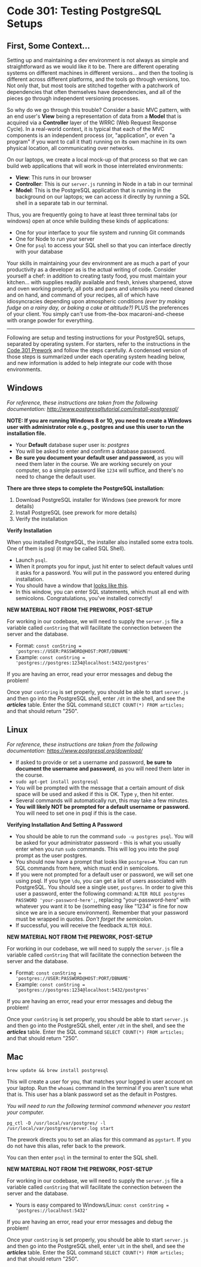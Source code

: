 # Code 301: Testing PostgreSQL Setups

## First, Some Context...

Setting up and maintaining a dev environment is not always as simple and straightforward as we would like it to be. There are different operating systems on different machines in different versions... and then the tooling is different across different platforms, and the tools go through versions, too. Not only that, but most tools are stitched together with a patchwork of dependencies that often themselves have dependencies, and all of the pieces go through independent versioning processes.

So why do we go through this trouble? Consider a basic MVC pattern, with an end user's **View** being a representation of data from a **Model** that is acquired via a **Controller** layer of the WRRC (Web Request Response Cycle). In a real-world context, it is typical that each of the MVC components is an independent process (or, "application", or even "a program" if you want to call it that) running on its own machine in its own physical location, all communicating over networks.

On our laptops, we create a local mock-up of that process so that we can build web applications that will work in those interrelated environments:

- **View**: This runs in our browser
- **Controller**: This is our `server.js` running in Node in a tab in our terminal
- **Model**: This is the PostgreSQL application that is running in the background on our laptops; we can access it directly by running a SQL shell in a separate tab in our terminal.

Thus, you are frequently going to have at least three terminal tabs (or windows) open at once while building these kinds of applications:

- One for your interface to your file system and running Git commands
- One for Node to run your server
- One for `psql` to access your SQL shell so that you can interface directly with your database

Your skills in maintaining your dev environment are as much a part of your productivity as a developer as is the actual writing of code. Consider yourself a chef: in addition to creating tasty food, you must maintain your kitchen... with supplies readily available and fresh, knives sharpened, stove and oven working properly, all pots and pans and utensils you need cleaned and on hand, and command of your recipes, all of which have idiosyncracies depending upon atmospheric conditions *(ever try making fudge on a rainy day, or baking a cake at altitude?)* PLUS the preferences of your client. You simply can't use from-the-box macaroni-and-cheese with orange powder for everything.

---

Following are setup and testing instructions for your PostgreSQL setups, separated by operating system. For starters, refer to the instructions in the [Code 301 Prework](https://github.com/codefellows/code-301-prework) and follow the steps carefully. A condensed version of those steps is summarized under each operating system heading below, and new information is added to help integrate our code with those environments.


## Windows

*For reference, these instructions are taken from the following documentation: http://www.postgresqltutorial.com/install-postgresql/*

**NOTE: If you are running Windows 8 or 10, you need to create a Windows user with administrator role e.g., postgres and use this user to run the installation file.**

- Your **Default** database super user is: *postgres*
- You will be asked to enter and confirm a database password.
- **Be sure you document your default user and password**, as you will need them later in the course. We are working securely on your computer, so a simple password like `1234` will suffice, and there's no need to change the default user.

**There are three steps to complete the PostgreSQL installation**:

1. Download PostgreSQL installer for Windows (see prework for more details)
1. Install PostgreSQL (see prework for more details)
1. Verify the installation

**Verify Installation**

When you installed PostgreSQL, the installer also installed some extra tools. One of them is psql (it may be called SQL Shell).

- Launch `psql`.
- When it prompts you for input, just hit enter to select default values until it asks for a password. You will put in the password you entered during installation.
- You should have a window that [looks like this](http://www.postgresqltutorial.com/wp-content/uploads/2012/08/psql.png).
- In this window, you can enter SQL statements, which must all end with semicolons. Congratulations, you've installed correctly!

**NEW MATERIAL NOT FROM THE PREWORK, POST-SETUP**

For working in our codebase, we will need to supply the `server.js` file a variable called `conString` that will facilitate the connection between the server and the database.

- Format: `const conString = 'postgres://USER:PASSWORD@HOST:PORT/DBNAME'`
- Example: `const conString = 'postgres://postgres:1234@localhost:5432/postgres'`

If you are having an error, read your error messages and debug the problem!

Once your `conString` is set properly, you should be able to start `server.js` and then go into the PostgreSQL shell, enter `/dt` in the shell, and see the ***articles*** table. Enter the SQL command `SELECT COUNT(*) FROM articles;` and that should return "250".

## Linux

*For reference, these instructions are taken from the following documentation: https://www.postgresql.org/download/*

- If asked to provide or set a username and password, **be sure to document the username and password**, as you will need them later in the course.
- `sudo apt-get install postgresql`
- You will be prompted with the message that a certain amount of disk space will be used and asked if this is OK. Type `y`, then hit enter.
- Several commands will automatically run, this may take a few minutes.
- **You will likely NOT be prompted for a default username or password.** You will need to set one in psql if this is the case.

**Verifying Installation And Setting A Password**

- You should be able to run the command `sudo -u postgres psql`. You will be asked for your administrator password - this is what you usually enter when you run `sudo` commands. This will log you into the psql prompt as the user postgres.
- You should now have a prompt that looks like `postgres=#`. You can run SQL commands from here, which must end in semicolons.
- If you were not prompted for a default user or password, we will set one using psql. If you type `\du`, you can get a list of users associated with PostgreSQL. You should see a single user, `postgres`. In order to give this user a password, enter the following command: `ALTER ROLE postgres PASSWORD 'your-password-here';`, replacing "your-password-here" with whatever you want it to be (something easy like "1234" is fine for now since we are in a secure environment). Remember that your password must be wrapped in quotes. *Don't forget the semicolon*.
- If successful, you will receive the feedback `ALTER ROLE`.


**NEW MATERIAL NOT FROM THE PREWORK, POST-SETUP**

For working in our codebase, we will need to supply the `server.js` file a variable called `conString` that will facilitate the connection between the server and the database.

- Format: `const conString = 'postgres://USER:PASSWORD@HOST:PORT/DBNAME'`
- Example: `const conString = 'postgres://postgres:1234@localhost:5432/postgres'`

If you are having an error, read your error messages and debug the problem!

Once your `conString` is set properly, you should be able to start `server.js` and then go into the PostgreSQL shell, enter `/dt` in the shell, and see the ***articles*** table. Enter the SQL command `SELECT COUNT(*) FROM articles;` and that should return "250".

## Mac

`brew update && brew install postgresql`

This will create a user for you, that matches your logged in user account on your laptop. Run the `whoami` command in the terminal if you aren't sure what that is. This user has a blank password set as the default in Postgres.

*You will need to run the following terminal command whenever you restart your computer.*

`pg_ctl -D /usr/local/var/postgres/ -l /usr/local/var/postgres/server.log start`

The prework directs you to set an alias for this command as `pgstart`. If you do not have this alias, refer back to the prework.

You can then enter `psql` in the terminal to enter the SQL shell.

**NEW MATERIAL NOT FROM THE PREWORK, POST-SETUP**

For working in our codebase, we will need to supply the `server.js` file a variable called `conString` that will facilitate the connection between the server and the database.

- Yours is easy compared to Windows/Linux: `const conString = 'postgres://localhost:5432'`

If you are having an error, read your error messages and debug the problem!

Once your `conString` is set properly, you should be able to start `server.js` and then go into the PostgreSQL shell, enter `\dt` in the shell, and see the ***articles*** table. Enter the SQL command `SELECT COUNT(*) FROM articles;` and that should return "250".
